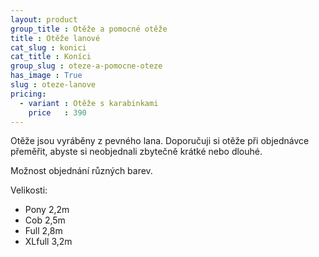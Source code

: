 ```yaml
---
layout: product
group_title : Otěže a pomocné otěže
title : Otěže lanové
cat_slug : konici
cat_title : Koníci
group_slug : oteze-a-pomocne-oteze
has_image : True
slug : oteze-lanove
pricing:
  - variant : Otěže s karabinkami
    price   : 390
---
```


Otěže jsou vyráběny z pevného lana.
Doporučuji si otěže při objednávce přeměřit, abyste si neobjednali zbytečně krátké nebo dlouhé.

Možnost objednání různých barev.

Velikosti:

 - Pony 2,2m
 - Cob 2,5m
 - Full 2,8m
 - XLfull 3,2m

